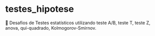 # testes_hipotese
🎰 Desafios de Testes estatísticos utilizando teste A/B, teste T, teste Z, anova, qui-quadrado, Kolmogorov-Smirnov.
